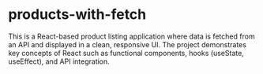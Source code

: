 # products-with-fetch
This is a React-based product listing application where data is fetched from an API and displayed in a clean, responsive UI. The project demonstrates key concepts of React such as functional components, hooks (useState, useEffect), and API integration.
